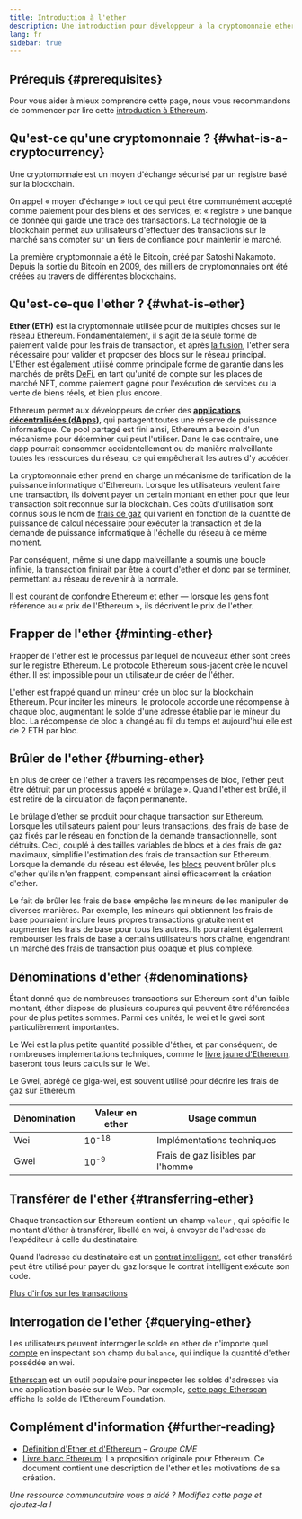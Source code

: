 ```yaml
---
title: Introduction à l'ether
description: Une introduction pour développeur à la cryptomonnaie ether.
lang: fr
sidebar: true
---
```


## Prérequis {#prerequisites}

Pour vous aider à mieux comprendre cette page, nous vous recommandons de commencer par lire cette [introduction à Ethereum](/developers/docs/intro-to-ethereum/).

## Qu'est-ce qu'une cryptomonnaie ? {#what-is-a-cryptocurrency}

Une cryptomonnaie est un moyen d'échange sécurisé par un registre basé sur la blockchain.

On appel « moyen d'échange » tout ce qui peut être communément accepté comme paiement pour des biens et des services, et « registre » une banque de donnée qui garde une trace des transactions. La technologie de la blockchain permet aux utilisateurs d'effectuer des transactions sur le marché sans compter sur un tiers de confiance pour maintenir le marché.

La première cryptomonnaie a été le Bitcoin, créé par Satoshi Nakamoto. Depuis la sortie du Bitcoin en 2009, des milliers de cryptomonnaies ont été créées au travers de différentes blockchains.

## Qu'est-ce-que l'ether ? {#what-is-ether}

**Ether (ETH)** est la cryptomonnaie utilisée pour de multiples choses sur le réseau Ethereum. Fondamentalement, il s'agit de la seule forme de paiement valide pour les frais de transaction, et après [la fusion](/upgrades/merge), l'ether sera nécessaire pour valider et proposer des blocs sur le réseau principal. L'Ether est également utilisé comme principale forme de garantie dans les marchés de prêts [DeFi](/defi), en tant qu'unité de compte sur les places de marché NFT, comme paiement gagné pour l'exécution de services ou la vente de biens réels, et bien plus encore.

Ethereum permet aux développeurs de créer des [**applications décentralisées (dApps)**](/developers/docs/dapps), qui partagent toutes une réserve de puissance informatique. Ce pool partagé est fini ainsi, Ethereum a besoin d'un mécanisme pour déterminer qui peut l'utiliser. Dans le cas contraire, une dapp pourrait consommer accidentellement ou de manière malveillante toutes les ressources du réseau, ce qui empêcherait les autres d'y accéder.

La cryptomonnaie ether prend en charge un mécanisme de tarification de la puissance informatique d'Ethereum. Lorsque les utilisateurs veulent faire une transaction, ils doivent payer un certain montant en ether pour que leur transaction soit reconnue sur la blockchain. Ces coûts d'utilisation sont connus sous le nom de [frais de gaz](/developers/docs/gas/) qui varient en fonction de la quantité de puissance de calcul nécessaire pour exécuter la transaction et de la demande de puissance informatique à l'échelle du réseau à ce même moment.

Par conséquent, même si une dapp malveillante a soumis une boucle infinie, la transaction finirait par être à court d'ether et donc par se terminer, permettant au réseau de revenir à la normale.

Il est [courant](https://www.reuters.com/article/us-crypto-currencies-lending-insight-idUSKBN25M0GP#:~:text=price%20of%20ethereum) [de](https://abcnews.go.com/Business/bitcoin-slumps-week-low-amid-renewed-worries-chinese/story?id=78399845#:~:text=cryptocurrencies%20including%20ethereum) [confondre](https://www.cnn.com/2021/03/14/tech/nft-art-buying/index.html#:~:text=price%20of%20ethereum) Ethereum et ether — lorsque les gens font référence au « prix de l'Ethereum », ils décrivent le prix de l'ether.

## Frapper de l'ether {#minting-ether}

Frapper de l'ether est le processus par lequel de nouveaux éther sont créés sur le registre Ethereum. Le protocole Ethereum sous-jacent crée le nouvel éther. Il est impossible pour un utilisateur de créer de l'éther.

L'ether est frappé quand un mineur crée un bloc sur la blockchain Ethereum. Pour inciter les mineurs, le protocole accorde une récompense à chaque bloc, augmentant le solde d'une adresse établie par le mineur du bloc. La récompense de bloc a changé au fil du temps et aujourd'hui elle est de 2 ETH par bloc.

## Brûler de l'ether {#burning-ether}

En plus de créer de l'ether à travers les récompenses de bloc, l'ether peut être détruit par un processus appelé « brûlage ». Quand l'ether est brûlé, il est retiré de la circulation de façon permanente.

Le brûlage d'ether se produit pour chaque transaction sur Ethereum. Lorsque les utilisateurs paient pour leurs transactions, des frais de base de gaz fixés par le réseau en fonction de la demande transactionnelle, sont détruits. Ceci, couplé à des tailles variables de blocs et à des frais de gaz maximaux, simplifie l'estimation des frais de transaction sur Ethereum. Lorsque la demande du réseau est élevée, les [blocs](https://etherscan.io/block/12965263) peuvent brûler plus d'ether qu'ils n'en frappent, compensant ainsi efficacement la création d'ether.

Le fait de brûler les frais de base empêche les mineurs de les manipuler de diverses manières. Par exemple, les mineurs qui obtiennent les frais de base pourraient inclure leurs propres transactions gratuitement et augmenter les frais de base pour tous les autres. Ils pourraient également rembourser les frais de base à certains utilisateurs hors chaîne, engendrant un marché des frais de transaction plus opaque et plus complexe.

## Dénominations d'ether {#denominations}

Étant donné que de nombreuses transactions sur Ethereum sont d'un faible montant, éther dispose de plusieurs coupures qui peuvent être référencées pour de plus petites sommes. Parmi ces unités, le wei et le gwei sont particulièrement importantes.

Le Wei est la plus petite quantité possible d'éther, et par conséquent, de nombreuses implémentations techniques, comme le [livre jaune d'Ethereum](https://ethereum.github.io/yellowpaper/paper.pdf), baseront tous leurs calculs sur le Wei.

Le Gwei, abrégé de giga-wei, est souvent utilisé pour décrire les frais de gaz sur Ethereum.

| Dénomination | Valeur en ether  | Usage commun                      |
| ------------ | ---------------- | --------------------------------- |
| Wei          | 10<sup>-18</sup> | Implémentations techniques        |
| Gwei         | 10<sup>-9</sup>  | Frais de gaz lisibles par l'homme |

## Transférer de l'ether {#transferring-ether}

Chaque transaction sur Ethereum contient un champ `valeur` , qui spécifie le montant d'éther à transférer, libellé en wei, à envoyer de l'adresse de l'expéditeur à celle du destinataire.

Quand l'adresse du destinataire est un [contrat intelligent](/developers/docs/smart-contracts/), cet ether transféré peut être utilisé pour payer du gaz lorsque le contrat intelligent exécute son code.

[Plus d'infos sur les transactions](/developers/docs/transactions/)

## Interrogation de l'ether {#querying-ether}

Les utilisateurs peuvent interroger le solde en ether de n'importe quel [compte](/developers/docs/accounts/) en inspectant son champ du `balance`, qui indique la quantité d'ether possédée en wei.

[Etherscan](https://etherscan.io) est un outil populaire pour inspecter les soldes d'adresses via une application basée sur le Web. Par exemple, [cette page Etherscan](https://etherscan.io/address/0xde0b295669a9fd93d5f28d9ec85e40f4cb697bae) affiche le solde de l'Ethereum Foundation.

## Complément d'information {#further-reading}

- [Définition d'Ether et d'Ethereum](https://www.cmegroup.com/education/courses/introduction-to-ether/defining-ether-and-ethereum.html) – _Groupe CME_
- [Livre blanc Ethereum](/whitepaper/): La proposition originale pour Ethereum. Ce document contient une description de l'ether et les motivations de sa création.

_Une ressource communautaire vous a aidé ? Modifiez cette page et ajoutez-la !_
